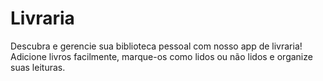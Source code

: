 # Livraria
Descubra e gerencie sua biblioteca pessoal com nosso app de livraria! Adicione livros facilmente, marque-os como lidos ou não lidos e organize suas leituras. 
